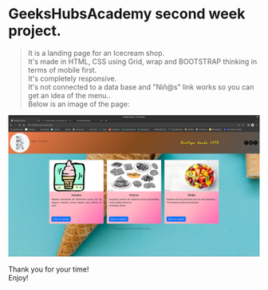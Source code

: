 # GeeksHubsAcademy second week project.

> It is a landing page for an Icecream shop.<br>
> It's made in HTML, CSS using Grid, wrap and BOOTSTRAP thinking in terms of mobile first.<br>
> It's completely responsive.<br>
> It's not connected to a data base and "Niñ@s" link works so you can get an idea of the menu..<br>
> Below is an image of the page:<br>

![Index](/img/landing.png)


Thank you for your time!<br>
Enjoy!